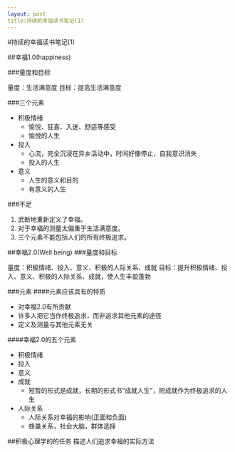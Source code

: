 ```yaml
---
layout: post
title:持续的幸福读书笔记(1)
---
```


#持续的幸福读书笔记(1)

##幸福1.0(happiness)

###量度和目标


量度：生活满意度
目标：提高生活满意度


###三个元素

- 积极情绪
	+ 愉悦、狂喜、入迷、舒适等感受
	+ 愉悦的人生
- 投入
	+ 心流，完全沉浸在异乡活动中，时间好像停止，自我意识消失
	+ 投入的人生
- 意义
	+ 人生的意义和目的
	+ 有意义的人生

###不足

1. 武断地重新定义了幸福。
2. 对于幸福的测量太偏重于生活满意度。
3. 三个元素不能包括人们的所有终极追求。


##幸福2.0(Well being)
###量度和目标

量度：积极情绪、投入、意义、积极的人际关系、成就
目标：提升积极情绪、投入、意义、积极的人际关系、成就，使人生丰盈蓬勃

###元素
####元素应该具有的特质
- 对幸福2.0有所贡献
- 许多人把它当作终极追求，而非追求其他元素的途径
- 定义及测量与其他元素无关
	
####幸福2.0的五个元素
- 积极情绪
- 投入
- 意义
- 成就
 	+ 短暂的形式是成就，长期的形式书“成就人生”，把成就作为终极追求的人生
- 人际关系
	+ 人际关系对幸福的影响(正面和负面)
	+ 蜂巢关系，社会大脑，群体选择

##积极心理学的的任务
描述人们追求幸福的实际方法